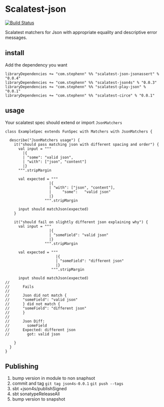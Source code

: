 Scalatest-json
===
[![Build Status](https://travis-ci.org/stephennancekivell/scalatest-json.svg?branch=master)](https://travis-ci.org/stephennancekivell/scalatest-json)

Scalatest matchers for Json with appropriate equality and descriptive error messages.

install
---

Add the dependency you want
```
libraryDependencies += "com.stephenn" %% "scalatest-json-jsonassert" % "0.0.4"
libraryDependencies += "com.stephenn" %% "scalatest-json4s" % "0.0.3"
libraryDependencies += "com.stephenn" %% "scalatest-play-json" % "0.0.1"
libraryDependencies += "com.stephenn" %% "scalatest-circe" % "0.0.1"
```

usage
---
Your scalatest spec should extend or import `JsonMatchers`

```
class ExampleSpec extends FunSpec with Matchers with JsonMatchers {

  describe("JsonMatchers usage") {
    it("should pass matching json with different spacing and order") {
      val input = """
        |{
        | "some": "valid json",
        | "with": ["json", "content"]
        |}
      """.stripMargin

      val expected = """
                    |{
                    | "with": ["json", "content"],
                    |     "some":   "valid json"
                    |}
                  """.stripMargin

      input should matchJson(expected)
    }

    it("should fail on slightly different json explaining why") {
      val input = """
                    |{
                    | "someField": "valid json"
                    |}
                  """.stripMargin

      val expected = """
                       |{
                       | "someField": "different json"
                       |}
                     """.stripMargin

      input should matchJson(expected)
//
//      Fails
//
//      Json did not match {
//      "someField": "valid json"
//      } did not match {
//      "someField": "different json"
//      }
//
//      Json Diff:
//        someField
//      Expected: different json
//        got: valid json

    }
  }
}

```

Publishing
---
1) bump version in module to non snaphsot
2) commit and tag `git tag json4s-0.0.1` `git push --tags`
3) sbt +json4s/publishSigned
4) sbt sonatypeReleaseAll
4) bump version to snapshot
